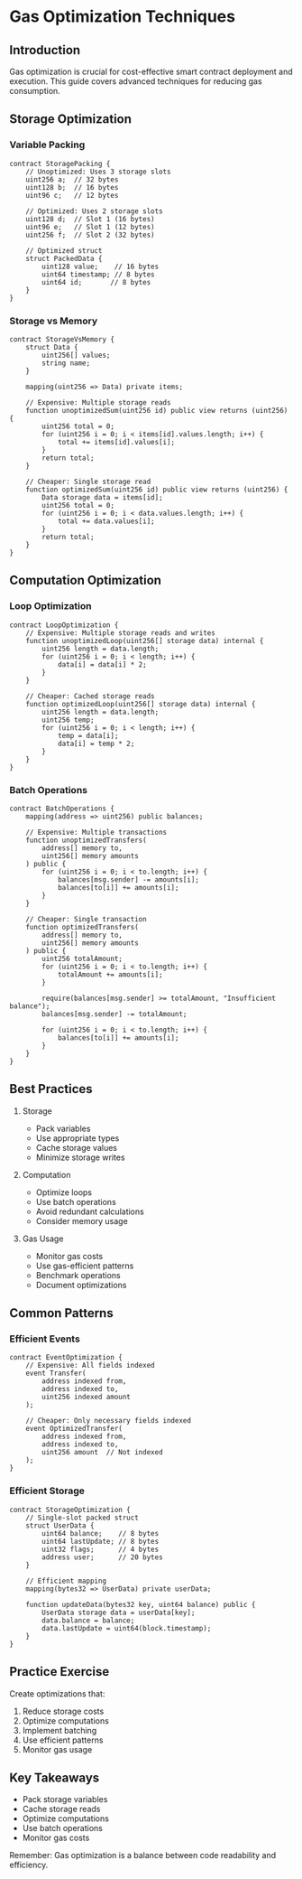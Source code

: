 # Gas Optimization Techniques

## Introduction

Gas optimization is crucial for cost-effective smart contract deployment and execution. This guide covers advanced techniques for reducing gas consumption.

## Storage Optimization

### Variable Packing
```solidity
contract StoragePacking {
    // Unoptimized: Uses 3 storage slots
    uint256 a;  // 32 bytes
    uint128 b;  // 16 bytes
    uint96 c;   // 12 bytes
    
    // Optimized: Uses 2 storage slots
    uint128 d;  // Slot 1 (16 bytes)
    uint96 e;   // Slot 1 (12 bytes)
    uint256 f;  // Slot 2 (32 bytes)
    
    // Optimized struct
    struct PackedData {
        uint128 value;    // 16 bytes
        uint64 timestamp; // 8 bytes
        uint64 id;       // 8 bytes
    }
}
```

### Storage vs Memory
```solidity
contract StorageVsMemory {
    struct Data {
        uint256[] values;
        string name;
    }
    
    mapping(uint256 => Data) private items;
    
    // Expensive: Multiple storage reads
    function unoptimizedSum(uint256 id) public view returns (uint256) {
        uint256 total = 0;
        for (uint256 i = 0; i < items[id].values.length; i++) {
            total += items[id].values[i];
        }
        return total;
    }
    
    // Cheaper: Single storage read
    function optimizedSum(uint256 id) public view returns (uint256) {
        Data storage data = items[id];
        uint256 total = 0;
        for (uint256 i = 0; i < data.values.length; i++) {
            total += data.values[i];
        }
        return total;
    }
}
```

## Computation Optimization

### Loop Optimization
```solidity
contract LoopOptimization {
    // Expensive: Multiple storage reads and writes
    function unoptimizedLoop(uint256[] storage data) internal {
        uint256 length = data.length;
        for (uint256 i = 0; i < length; i++) {
            data[i] = data[i] * 2;
        }
    }
    
    // Cheaper: Cached storage reads
    function optimizedLoop(uint256[] storage data) internal {
        uint256 length = data.length;
        uint256 temp;
        for (uint256 i = 0; i < length; i++) {
            temp = data[i];
            data[i] = temp * 2;
        }
    }
}
```

### Batch Operations
```solidity
contract BatchOperations {
    mapping(address => uint256) public balances;
    
    // Expensive: Multiple transactions
    function unoptimizedTransfers(
        address[] memory to,
        uint256[] memory amounts
    ) public {
        for (uint256 i = 0; i < to.length; i++) {
            balances[msg.sender] -= amounts[i];
            balances[to[i]] += amounts[i];
        }
    }
    
    // Cheaper: Single transaction
    function optimizedTransfers(
        address[] memory to,
        uint256[] memory amounts
    ) public {
        uint256 totalAmount;
        for (uint256 i = 0; i < to.length; i++) {
            totalAmount += amounts[i];
        }
        
        require(balances[msg.sender] >= totalAmount, "Insufficient balance");
        balances[msg.sender] -= totalAmount;
        
        for (uint256 i = 0; i < to.length; i++) {
            balances[to[i]] += amounts[i];
        }
    }
}
```

## Best Practices

1. Storage
   - Pack variables
   - Use appropriate types
   - Cache storage values
   - Minimize storage writes

2. Computation
   - Optimize loops
   - Use batch operations
   - Avoid redundant calculations
   - Consider memory usage

3. Gas Usage
   - Monitor gas costs
   - Use gas-efficient patterns
   - Benchmark operations
   - Document optimizations

## Common Patterns

### Efficient Events
```solidity
contract EventOptimization {
    // Expensive: All fields indexed
    event Transfer(
        address indexed from,
        address indexed to,
        uint256 indexed amount
    );
    
    // Cheaper: Only necessary fields indexed
    event OptimizedTransfer(
        address indexed from,
        address indexed to,
        uint256 amount  // Not indexed
    );
}
```

### Efficient Storage
```solidity
contract StorageOptimization {
    // Single-slot packed struct
    struct UserData {
        uint64 balance;    // 8 bytes
        uint64 lastUpdate; // 8 bytes
        uint32 flags;      // 4 bytes
        address user;      // 20 bytes
    }
    
    // Efficient mapping
    mapping(bytes32 => UserData) private userData;
    
    function updateData(bytes32 key, uint64 balance) public {
        UserData storage data = userData[key];
        data.balance = balance;
        data.lastUpdate = uint64(block.timestamp);
    }
}
```

## Practice Exercise

Create optimizations that:
1. Reduce storage costs
2. Optimize computations
3. Implement batching
4. Use efficient patterns
5. Monitor gas usage

## Key Takeaways

- Pack storage variables
- Cache storage reads
- Optimize computations
- Use batch operations
- Monitor gas costs

Remember: Gas optimization is a balance between code readability and efficiency. 